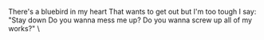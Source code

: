 There's a bluebird in my heart
That wants to get out but I'm too tough
I say: "Stay down
Do you wanna mess me up?
Do you wanna screw up all of my works?"
\
  

